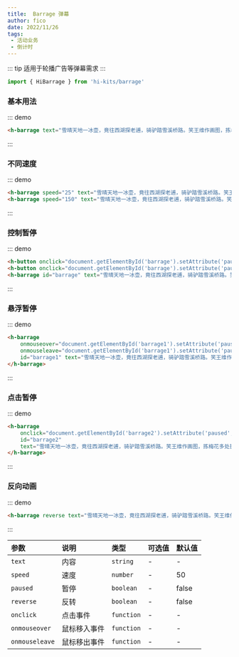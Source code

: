 ```yaml
---
title:  Barrage 弹幕
author: fico
date: 2022/11/26
tags:
 - 活动业务
 - 倒计时
---
```

::: tip
适用于轮播广告等弹幕需求
:::

```ts
import { HiBarrage } from 'hi-kits/barrage'
```

### 基本用法

::: demo
```html
<h-barrage text="雪晴天地一冰壶，竟往西湖探老逋，骑驴踏雪溪桥路。笑王维作画图，拣梅花多处提壶。对酒看花笑，无钱当剑沽，醉倒在西湖！"></h-barrage>

```
:::

### 不同速度

::: demo
```html
<h-barrage speed="25" text="雪晴天地一冰壶，竟往西湖探老逋，骑驴踏雪溪桥路。笑王维作画图，拣梅花多处提壶。对酒看花笑，无钱当剑沽，醉倒在西湖！"></h-barrage>
<h-barrage speed="150" text="雪晴天地一冰壶，竟往西湖探老逋，骑驴踏雪溪桥路。笑王维作画图，拣梅花多处提壶。对酒看花笑，无钱当剑沽，醉倒在西湖！"></h-barrage>
```
:::

### 控制暂停

::: demo
```html
<h-button onclick="document.getElementById('barrage').setAttribute('paused', 'true')"> 暂停 </h-button>
<h-button onclick="document.getElementById('barrage').setAttribute('paused', 'false')"> 继续 </h-button>
<h-barrage id="barrage" text="雪晴天地一冰壶，竟往西湖探老逋，骑驴踏雪溪桥路。笑王维作画图，拣梅花多处提壶。对酒看花笑，无钱当剑沽，醉倒在西湖！"></h-barrage>
```
:::

### 悬浮暂停

::: demo
```html
<h-barrage 
    onmouseover="document.getElementById('barrage1').setAttribute('paused', 'true')" 
    onmouseleave="document.getElementById('barrage1').setAttribute('paused', 'false')"
    id="barrage1" text="雪晴天地一冰壶，竟往西湖探老逋，骑驴踏雪溪桥路。笑王维作画图，拣梅花多处提壶。对酒看花笑，无钱当剑沽，醉倒在西湖！">
</h-barrage>
```
:::

### 点击暂停

::: demo
```html
<h-barrage 
    onclick="document.getElementById('barrage2').setAttribute('paused', !document.getElementById('barrage2').getAttribute('paused'))" 
    id="barrage2" 
    text="雪晴天地一冰壶，竟往西湖探老逋，骑驴踏雪溪桥路。笑王维作画图，拣梅花多处提壶。对酒看花笑，无钱当剑沽，醉倒在西湖！">
</h-barrage>    
```
:::

### 反向动画

::: demo
```html
<h-barrage reverse text="雪晴天地一冰壶，竟往西湖探老逋，骑驴踏雪溪桥路。笑王维作画图，拣梅花多处提壶。对酒看花笑，无钱当剑沽，醉倒在西湖！"></h-barrage>
```
:::

|参数|说明|类型|可选值|默认值
|:--|:--|:--|:-----|:---
| `text`| 内容 |  `string` | - | -
| `speed`| 速度 |  `number` | - | 50
| `paused`| 暂停 |  `boolean` | - | false
| `reverse`| 反转 |  `boolean` | - | false
| `onclick`| 点击事件 |  `function` | - | -
| `onmouseover`| 鼠标移入事件 |  `function` | - | -
| `onmouseleave`| 鼠标移出事件 |  `function` | - | -
